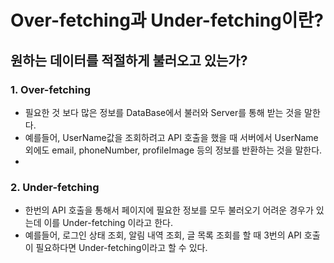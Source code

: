 Over-fetching과 Under-fetching이란?
===
원하는 데이터를 적절하게 불러오고 있는가?
---

### 1. Over-fetching
* 필요한 것 보다 많은 정보를 DataBase에서 불러와 Server를 통해 받는 것을 말한다.
* 예를들어, UserName값을 조회하려고 API 호출을 했을 때 서버에서 UserName 외에도 email, phoneNumber, profileImage 등의 정보를 반환하는 것을 말한다.
* 

### 2. Under-fetching
* 한번의 API 호출을 통해서 페이지에 필요한 정보를 모두 불러오기 어려운 경우가 있는데 이를 Under-fetching 이라고 한다.
* 예를들어, 로그인 상태 조회, 알림 내역 조회, 글 목록 조회를 할 때 3번의 API 호출이 필요하다면 Under-fetching이라고 할 수 있다.
